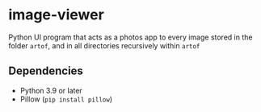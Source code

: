 # image-viewer
Python UI program that acts as a photos app to every image stored in the folder `artof`, and in all directories recursively within `artof`

## Dependencies

- Python 3.9 or later
- Pillow (`pip install pillow`)
